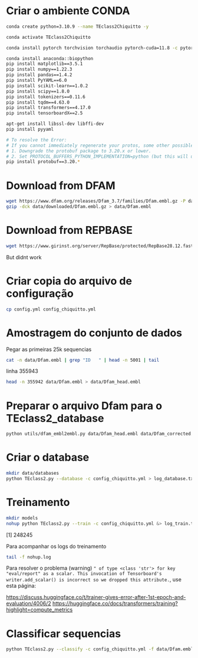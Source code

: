 # Criar o ambiente CONDA

```bash
conda create python=3.10.9 --name TEclass2Chiquitto -y

conda activate TEclass2Chiquitto

conda install pytorch torchvision torchaudio pytorch-cuda=11.8 -c pytorch -c nvidia

conda install anaconda::biopython
pip install matplotlib==3.5.1
pip install numpy==1.22.3
pip install pandas==1.4.2
pip install PyYAML==6.0
pip install scikit-learn==1.0.2
pip install scipy==1.8.0
pip install tokenizers==0.11.6
pip install tqdm==4.63.0
pip install transformers==4.17.0
pip install tensorboardX==2.5

apt-get install libssl-dev libffi-dev
pip install pyyaml

# To resolve the Error:
# If you cannot immediately regenerate your protos, some other possible workarounds are:
# 1. Downgrade the protobuf package to 3.20.x or lower.
# 2. Set PROTOCOL_BUFFERS_PYTHON_IMPLEMENTATION=python (but this will use pure-Python parsing and will be much slower).
pip install protobuf==3.20.*
```
# Download from DFAM

```bash
wget https://www.dfam.org/releases/Dfam_3.7/families/Dfam.embl.gz -P data/downloaded
gzip -dck data/downloaded/Dfam.embl.gz > data/Dfam.embl
```

# Download from REPBASE

```bash
wget https://www.girinst.org/server/RepBase/protected/RepBase28.12.fasta.tar.gz -P data/downloaded
```

But didnt work

# Criar copia do arquivo de configuração

```bash
cp config.yml config_chiquitto.yml
```

# Amostragem do conjunto de dados

Pegar as primeiras 25k sequencias
```bash
cat -n data/Dfam.embl | grep "ID   " | head -n 5001 | tail
```
linha 355943

```bash
head -n 355942 data/Dfam.embl > data/Dfam_head.embl
```

# Preparar o arquivo Dfam para o TEclass2_database

```bash
python utils/dfam_embl2embl.py data/Dfam_head.embl data/Dfam_corrected.embl
```

# Criar o database

```bash
mkdir data/databases
python TEclass2.py --database -c config_chiquitto.yml > log_database.txt
```

# Treinamento

```bash
mkdir models
nohup python TEclass2.py --train -c config_chiquitto.yml &> log_train.txt &
```
[1] 248245

Para acompanhar os logs do treinamento

```bash
tail -f nohup.log
```

Para resolver o problema (warning) `" of type <class 'str'> for key "eval/report" as a scalar. This invocation of Tensorboard's writer.add_scalar() is incorrect so we dropped this attribute.`, use esta página:

https://discuss.huggingface.co/t/trainer-gives-error-after-1st-epoch-and-evaluation/4006/2
https://huggingface.co/docs/transformers/training?highlight=compute_metrics

# Classificar sequencias

```bash
python TEclass2.py --classify -c config_chiquitto.yml -f data/Dfam.embl.fasta -o outfile.log &> ./classified.log
```

